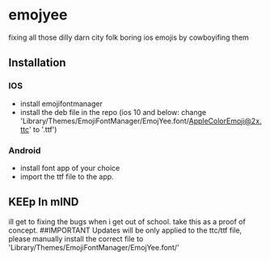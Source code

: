 # emojyee
fixing all those dilly darn city folk boring ios emojis by cowboyifing them
## Installation
### IOS
 * install emojifontmanager
 * install the deb file in the repo
(ios 10 and below: change 'Library/Themes/EmojiFontManager/EmojYee.font/AppleColorEmoji@2x.ttc' to '.ttf')
### Android
 * install font app of your choice
 * import the ttf file to the app.
## KEEp In mIND
ill get to fixing the bugs when i get out of school. take this as a proof of concept.
##IMPORTANT
Updates will be only applied to the ttc/ttf file, please manually install the correct file to 'Library/Themes/EmojiFontManager/EmojYee.font/'
